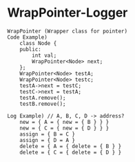 # WrapPointer-Logger
    WrapPointer (Wrapper class for pointer)
    Code Example)
        class Node {
        public:
            int val;
            WrapPointer<Node> next;
        };
        WrapPointer<Node> testA;
        WrapPointer<Node> testc;
        testA->next = testC;
        testC->next = testA;
        testA.remove();
        testB.remove();
        
    Log Example) // A, B, C, D -> address?
        new = { A = { new = { B } } }
        new = { C = { new = { D } } }
        assign = { B = C }
        assign = { D = A }
        delete = { A = { delete = { B } }
        delete = { C = { delete = { D } }
      
